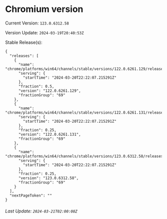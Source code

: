 # Chromium version

Current Version: `123.0.6312.58`

Version Update: `2024-03-19T20:40:53Z`

Stable Release(s):
```
{
  "releases": [
    {
      "name": "chrome/platforms/win64/channels/stable/versions/122.0.6261.129/releases/1710973327",
      "serving": {
        "startTime": "2024-03-20T22:22:07.215291Z"
      },
      "fraction": 0.5,
      "version": "122.0.6261.129",
      "fractionGroup": "69"
    },
    {
      "name": "chrome/platforms/win64/channels/stable/versions/122.0.6261.131/releases/1710973327",
      "serving": {
        "startTime": "2024-03-20T22:22:07.215291Z"
      },
      "fraction": 0.25,
      "version": "122.0.6261.131",
      "fractionGroup": "69"
    },
    {
      "name": "chrome/platforms/win64/channels/stable/versions/123.0.6312.58/releases/1710973327",
      "serving": {
        "startTime": "2024-03-20T22:22:07.215291Z"
      },
      "fraction": 0.25,
      "version": "123.0.6312.58",
      "fractionGroup": "69"
    }
  ],
  "nextPageToken": ""
}
```

###### Last Update: `2024-03-21T02:00:08Z`
        